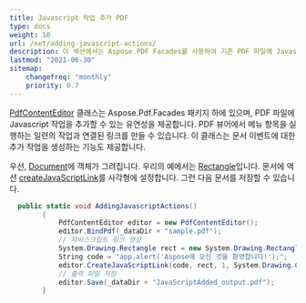 ```yaml
---
title: Javascript 작업 추가 PDF
type: docs
weight: 10
url: /net/adding-javascript-actions/
description: 이 섹션에서는 Aspose.PDF Facades를 사용하여 기존 PDF 파일에 Javascript 작업을 추가하는 방법을 설명합니다.
lastmod: "2021-06-30"
sitemap:
    changefreq: "monthly"
    priority: 0.7
---
```


[PdfContentEditor](https://reference.aspose.com/pdf/net/aspose.pdf.facades/PdfContentEditor) 클래스는 Aspose.Pdf.Facades 패키지 하에 있으며, PDF 파일에 Javascript 작업을 추가할 수 있는 유연성을 제공합니다. PDF 뷰어에서 메뉴 항목을 실행하는 일련의 작업과 연결된 링크를 만들 수 있습니다. 이 클래스는 문서 이벤트에 대한 추가 작업을 생성하는 기능도 제공합니다.

우선, [Document](https://reference.aspose.com/pdf/net/aspose.pdf/document)에 객체가 그려집니다. 우리의 예에서는 [Rectangle](https://reference.aspose.com/pdf/net/aspose.pdf.drawing/rectangle)입니다. 문서에 액션 [createJavaScriptLink](https://reference.aspose.com/pdf/net/aspose.pdf.facades/pdfcontenteditor/methods/createjavascriptlink)를 사각형에 설정합니다. 그런 다음 문서를 저장할 수 있습니다.

```csharp
  public static void AddingJavascriptActions()
        {
            PdfContentEditor editor = new PdfContentEditor();
            editor.BindPdf(_dataDir + "sample.pdf");
            // 자바스크립트 링크 생성
            System.Drawing.Rectangle rect = new System.Drawing.Rectangle(50, 750, 50, 50);
            String code = "app.alert('Aspose에 오신 것을 환영합니다!');";
            editor.CreateJavaScriptLink(code, rect, 1, System.Drawing.Color.Green);
            // 출력 파일 저장
            editor.Save(_dataDir + "JavaScriptAdded_output.pdf");
        }
```